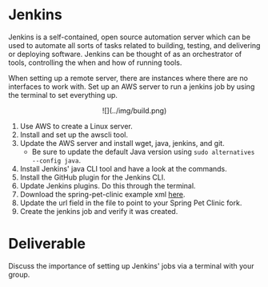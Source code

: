 # Jenkins

Jenkins is a self-contained, open source automation server which can be used to automate all sorts of tasks related to building, testing, and delivering or deploying software. Jenkins can be thought of as an orchestrator of tools, controlling the when and how of running tools.

When setting up a remote server, there are instances where there are no interfaces to work with. Set up an AWS server to run a jenkins job by using the terminal to set everything up. 

<center>
  ![](../img/build.png)  
</center>

1. Use AWS to create a Linux server.
2. Install and set up the awscli tool.
3. Update the AWS server and install wget, java, jenkins, and git.
    - Be sure to update the default Java version using `sudo alternatives --config java`.
4. Install Jenkins' java CLI tool and have a look at the commands.
5. Install the GitHub plugin for the Jenkins CLI.
6. Update Jenkins plugins. Do this through the terminal.
7. Download the spring-pet-clinic example xml [here](../files/petclinic-simple-config.xml ':ignore').
8. Update the url field in the file to point to your Spring Pet Clinic fork.
9. Create the jenkins job and verify it was created.

# Deliverable

Discuss the importance of setting up Jenkins' jobs via a terminal with your group.
